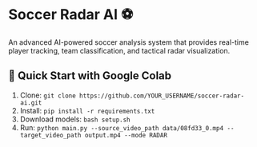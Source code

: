 # Soccer Radar AI ⚽

An advanced AI-powered soccer analysis system that provides real-time player tracking, team classification, and tactical radar visualization.
## 🚀 Quick Start with Google Colab

1. Clone: `git clone https://github.com/YOUR_USERNAME/soccer-radar-ai.git`
2. Install: `pip install -r requirements.txt`
3. Download models: `bash setup.sh`
4. Run: `python main.py --source_video_path data/08fd33_0.mp4 --target_video_path output.mp4 --mode RADAR`
